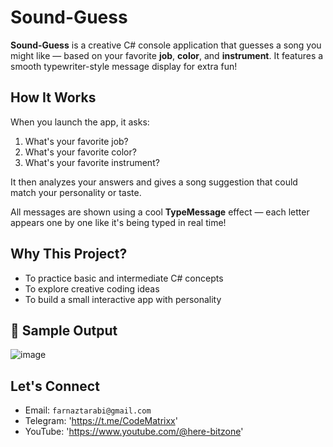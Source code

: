 #  Sound-Guess

**Sound-Guess** is a creative C# console application that guesses a song you might like — based on your favorite **job**, **color**, and **instrument**. It features a smooth typewriter-style message display for extra fun! 

##  How It Works

When you launch the app, it asks:

1. What's your favorite job?
2. What's your favorite color?
3. What's your favorite instrument?

It then analyzes your answers and gives a song suggestion that could match your personality or taste.

 All messages are shown using a cool **TypeMessage** effect — each letter appears one by one like it's being typed in real time!
 
##  Why This Project?

- To practice basic and intermediate C# concepts
- To explore creative coding ideas
- To build a small interactive app with personality

## 📸 Sample Output

![image](https://github.com/user-attachments/assets/79b4ef0e-b7f8-4071-85e8-6216d71a044b)

## Let's Connect

- Email: `farnaztarabi@gmail.com`
- Telegram: 'https://t.me/CodeMatrixx'
- YouTube: 'https://www.youtube.com/@here-bitzone'


